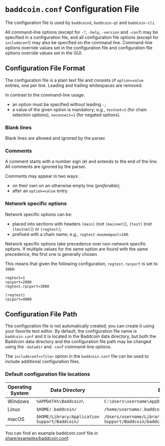 # `baddcoin.conf` Configuration File

The configuration file is used by `baddcoind`, `baddcoin-qt` and `baddcoin-cli`.

All command-line options (except for `-?`, `-help`, `-version` and `-conf`) may be specified in a configuration file, and all configuration file options (except for `includeconf`) may also be specified on the command line. Command-line options override values set in the configuration file and configuration file options override values set in the GUI.

## Configuration File Format

The configuration file is a plain text file and consists of `option=value` entries, one per line. Leading and trailing whitespaces are removed.

In contrast to the command-line usage:
- an option must be specified without leading `-`;
- a value of the given option is mandatory; e.g., `testnet=1` (for chain selection options), `noconnect=1` (for negated options).

### Blank lines

Blank lines are allowed and ignored by the parser.

### Comments

A comment starts with a number sign (`#`) and extends to the end of the line. All comments are ignored by the parser.

Comments may appear in two ways:
- on their own on an otherwise empty line (_preferable_);
- after an `option=value` entry.

### Network specific options

Network specific options can be:
- placed into sections with headers `[main]` (not `[mainnet]`), `[test]` (not `[testnet]`) or `[regtest]`;
- prefixed with a chain name; e.g., `regtest.maxmempool=100`.

Network specific options take precedence over non-network specific options.
If multiple values for the same option are found with the same precedence, the
first one is generally chosen.

This means that given the following configuration, `regtest.rpcport` is set to `3000`:

```
regtest=1
rpcport=2000
regtest.rpcport=3000

[regtest]
rpcport=4000
```

## Configuration File Path

The configuration file is not automatically created; you can create it using your favorite text editor. By default, the configuration file name is `baddcoin.conf` and it is located in the Baddcoin data directory, but both the Baddcoin data directory and the configuration file path may be changed using the `-datadir` and `-conf` command-line options.

The `includeconf=<file>` option in the `baddcoin.conf` file can be used to include additional configuration files.

### Default configuration file locations

Operating System | Data Directory | Example Path
-- | -- | --
Windows | `%APPDATA%\Baddcoin\` | `C:\Users\username\AppData\Roaming\Baddcoin\baddcoin.conf`
Linux | `$HOME/.baddcoin/` | `/home/username/.baddcoin/baddcoin.conf`
macOS | `$HOME/Library/Application Support/Baddcoin/` | `/Users/username/Library/Application Support/Baddcoin/baddcoin.conf`

You can find an example baddcoin.conf file in [share/examples/baddcoin.conf](../share/examples/baddcoin.conf).

